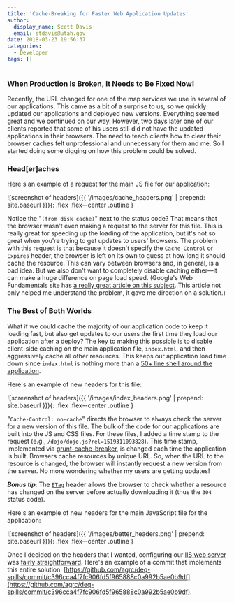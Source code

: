 ```yaml
---
title: 'Cache-Breaking for Faster Web Application Updates'
author:
  display_name: Scott Davis
  email: stdavis@utah.gov
date: 2018-03-23 19:56:37
categories:
  - Developer
tags: []
---
```


### When Production Is Broken, It Needs to Be Fixed Now!
Recently, the URL changed for one of the map services we use in several of our applications. This came as a bit of a surprise to us, so we quickly updated our applications and deployed new versions. Everything seemed great and we continued on our way. However, two days later one of our clients reported that some of his users still did not have the updated applications in their browsers. The need to teach clients how to clear their browser caches felt unprofessional and unnecessary for them and me. So I started doing some digging on how this problem could be solved.

### Head[er]aches
Here's an example of a request for the main JS file for our application:

![screenshot of headers]({{ '/images/cache_headers.png' | prepend: site.baseurl }}){: .flex .flex--center .outline }

Notice the "`(from disk cache)`" next to the status code? That means that the browser wasn't even making a request to the server for this file. This is really great for speeding up the loading of the application, but it's not so great when you're trying to get updates to users' browsers. The problem with this request is that because it doesn't specify the `Cache-Control` or `Expires` header, the browser is left on its own to guess at how long it should cache the resource. This can vary between browsers and, in general, is a bad idea. But we also don't want to completely disable caching either&mdash;it can make a huge difference on page load speed. (Google's Web Fundamentals site has [a really great article on this subject](https://developers.google.com/web/fundamentals/performance/optimizing-content-efficiency/http-caching). This article not only helped me understand the problem, it gave me direction on a solution.)

### The Best of Both Worlds
What if we could cache the majority of our application code to keep it loading fast, but also get updates to our users the first time they load our application after a deploy? The key to making this possible is to disable client-side caching on the main application file, `index.html`, and then aggressively cache all other resources. This keeps our application load time down since `index.html` is nothing more than a [50+ line shell around the application](https://github.com/agrc/deq-enviro/blob/c11865a477be1d5970c457636d9c738df58483e0/_src/index.html). 

Here's an example of new headers for this file:

![screenshot of headers]({{ '/images/index_headers.png' | prepend: site.baseurl }}){: .flex .flex--center .outline }

"`Cache-Control: no-cache`" directs the browser to always check the server for a new version of this file. The bulk of the code for our applications are built into the JS and CSS files. For these files, I added a time stamp to the request (e.g., `/dojo/dojo.js?rel=1519311093828`). This time stamp, implemented via [grunt-cache-breaker](https://github.com/shakyShane/grunt-cache-breaker), is changed each time the application is built. Browsers cache resources by unique URL. So, when the URL to the resource is changed, the browser will instantly request a new version from the server. No more wondering whether my users are getting updates!

_**Bonus tip**_: The [`ETag`](https://developer.mozilla.org/en-US/docs/Web/HTTP/Headers/ETag) header allows the browser to check whether a resource has changed on the server before actually downloading it (thus the `304` status code).

Here's an example of new headers for the main JavaScript file for the application:

![screenshot of headers]({{ '/images/better_headers.png' | prepend: site.baseurl }}){: .flex .flex--center .outline }

Once I decided on the headers that I wanted, configuring our [IIS web server](https://docs.microsoft.com/en-us/iis/configuration/system.webserver/staticcontent/clientcache) was [fairly straightforward](https://github.com/agrc/deq-enviro/blob/c11865a477be1d5970c457636d9c738df58483e0/_src/web.config). Here's an example of a commit that implements this entire solution: [https://github.com/agrc/deq-spills/commit/c396cca4f7fc906fd5f965888c0a992b5ae0b9df](https://github.com/agrc/deq-spills/commit/c396cca4f7fc906fd5f965888c0a992b5ae0b9df).
